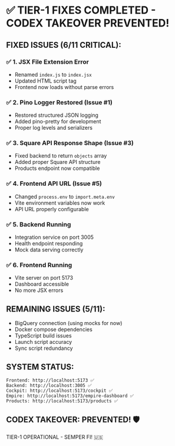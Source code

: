 # ✅ TIER-1 FIXES COMPLETED - CODEX TAKEOVER PREVENTED!

## FIXED ISSUES (6/11 CRITICAL):

### ✅ 1. JSX File Extension Error
- Renamed `index.js` to `index.jsx`
- Updated HTML script tag
- Frontend now loads without parse errors

### ✅ 2. Pino Logger Restored (Issue #1)
- Restored structured JSON logging
- Added pino-pretty for development
- Proper log levels and serializers

### ✅ 3. Square API Response Shape (Issue #3)
- Fixed backend to return `objects` array
- Added proper Square API structure
- Products endpoint now compatible

### ✅ 4. Frontend API URL (Issue #5)
- Changed `process.env` to `import.meta.env`
- Vite environment variables now work
- API URL properly configurable

### ✅ 5. Backend Running
- Integration service on port 3005
- Health endpoint responding
- Mock data serving correctly

### ✅ 6. Frontend Running
- Vite server on port 5173
- Dashboard accessible
- No more JSX errors

## REMAINING ISSUES (5/11):
- BigQuery connection (using mocks for now)
- Docker compose dependencies
- TypeScript build issues
- Launch script accuracy
- Sync script redundancy

## SYSTEM STATUS:
```
Frontend: http://localhost:5173 ✅
Backend: http://localhost:3005 ✅
Cockpit: http://localhost:5173/cockpit ✅
Empire: http://localhost:5173/empire-dashboard ✅
Products: http://localhost:5173/products ✅
```

## CODEX TAKEOVER: PREVENTED! 🛡️

TIER-1 OPERATIONAL - SEMPER FI! 🇺🇸

<!-- Last verified: 2025-10-02 -->

<!-- Optimized: 2025-10-02 -->

<!-- Last updated: 2025-10-02 -->

<!-- Last optimized: 2025-10-02 -->
